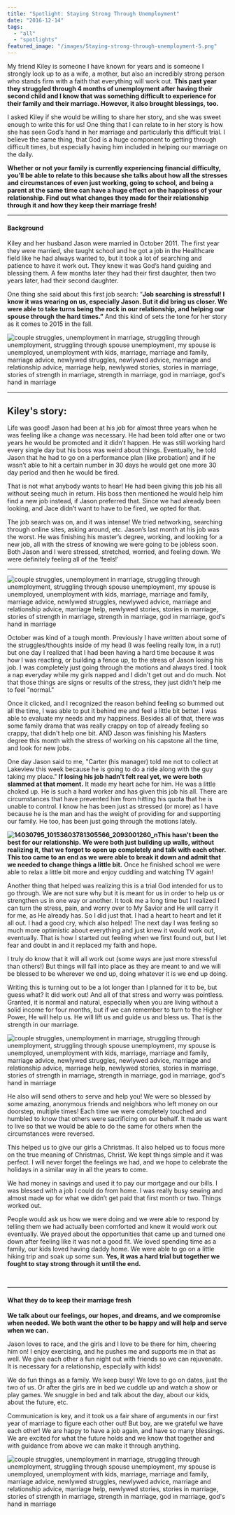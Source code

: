 ```yaml
---
title: "Spotlight: Staying Strong Through Unemployment"
date: "2016-12-14"
tags:
  - "all"
  - "spotlights"
featured_image: "/images/Staying-strong-through-unemployment-5.png"
---
```


My friend Kiley is someone I have known for years and is someone I strongly look up to as a wife, a mother, but also an incredibly strong person who stands firm with a faith that everything will work out. **This past year they struggled through 4 months of unemployment after having their second child and I know that was something difficult to experience for their family and their marriage. However, it also brought blessings, too.**

I asked Kiley if she would be willing to share her story, and she was sweet enough to write this for us! One thing that I can relate to in her story is how she has seen God’s hand in her marriage and particularly this difficult trial. I believe the same thing, that God is a huge component to getting through difficult times, but especially having him included in helping our marriage on the daily.

**Whether or not your family is currently experiencing financial difficulty, you’ll be able to relate to this because she talks about how all the stresses and circumstances of even just working, going to school, and being a parent at the same time can have a huge effect on the happiness of your relationship. Find out what changes they made for their relationship through it and how they keep their marriage fresh!**

* * *

#### Background

Kiley and her husband Jason were married in October 2011. The first year they were married, she taught school and he got a job in the Healthcare field like he had always wanted to, but it took a lot of searching and patience to have it work out. They knew it was God’s hand guiding and blessing them. A few months later they had their first daughter, then two years later, had their second daughter.

One thing she said about this first job search: “**Job searching is stressful! I know it was wearing on us, especially Jason. But it did bring us closer. We were able to take turns being the rock in our relationship, and helping our spouse through the hard times.”** And this kind of sets the tone for her story as it comes to 2015 in the fall.

![couple struggles, unemployment in marriage, struggling through unemployment, struggling through spouse unemployment, my spouse is unemployed, unemployment with kids, marriage, marriage and family, marriage advice, newlywed struggles, newlywed advice, marriage and relationship advice, marriage help, newlywed stories, stories in marriage, stories of strength in marriage, strength in marriage, god in marriage, god's hand in marriage](/images/kiley-and-family.jpg)

* * *

## Kiley's story:

Life was good! Jason had been at his job for almost three years when he was feeling like a change was necessary. He had been told after one or two years he would be promoted and it didn’t happen. He was still working hard every single day but his boss was weird about things. Eventually, he told Jason that he had to go on a performance plan (like probation) and if he wasn’t able to hit a certain number in 30 days he would get one more 30 day period and then he would be fired.

That is not what anybody wants to hear! He had been giving this job his all without seeing much in return. His boss then mentioned he would help him find a new job instead, if Jason preferred that. Since we had already been looking, and Jace didn’t want to have to be fired, we opted for that.

The job search was on, and it was intense! We tried networking, searching through online sites, asking around, etc. Jason’s last month at his job was the worst. He was finishing his master’s degree, working, and looking for a new job, all with the stress of knowing we were going to be jobless soon. Both Jason and I were stressed, stretched, worried, and feeling down. We were definitely feeling all of the ‘feels!’

* * *

![couple struggles, unemployment in marriage, struggling through unemployment, struggling through spouse unemployment, my spouse is unemployed, unemployment with kids, marriage, marriage and family, marriage advice, newlywed struggles, newlywed advice, marriage and relationship advice, marriage help, newlywed stories, stories in marriage, stories of strength in marriage, strength in marriage, god in marriage, god's hand in marriage](/images/15424504_10153900787310566_229548992_n.jpg)

October was kind of a tough month. Previously I have written about some of the struggles/thoughts inside of my head (I was feeling really low, in a rut) but one day I realized that I had been having a hard time because it was how I was reacting, or building a fence up, to the stress of Jason losing his job. I was completely just going through the motions and always tired. I took a nap everyday while my girls napped and I didn't get out and do much. Not that those things are signs or results of the stress, they just didn't help me to feel "normal."

Once it clicked, and I recognized the reason behind feeling so bummed out all the time, I was able to put it behind me and feel a little bit better. I was able to evaluate my needs and my happiness. Besides all of that, there was some family drama that was really crappy on top of already feeling so crappy, that didn't help one bit. AND Jason was finishing his Masters degree this month with the stress of working on his capstone all the time, and look for new jobs.

One day Jason said to me, "Carter (his manager) told me not to collect at Lakeview this week because he is going to do a ride along with the guy taking my place." **If losing his job hadn't felt real yet, we were both slammed at that moment.** It made my heart ache for him. He was a little choked up. He is such a hard worker and has given this job his all. There are circumstances that have prevented him from hitting his quota that he is unable to control. I know he has been just as stressed (or more) as I have because he is the man and has the weight of providing for and supporting our family. He too, has been just going through the motions lately.

**![14030795_10153603781305566_2093001260_n](/images/14030795_10153603781305566_2093001260_n.jpg)This hasn't been the best for our relationship.** **We were both just building up walls, without realizing it, that we forgot to open up completely and talk with each other. This too came to an end as we were able to break it down and admit that we needed to change things a little bit.** Once he finished school we were able to relax a little bit more and enjoy cuddling and watching TV again!

Another thing that helped was realizing this is a trial God intended for us to go through. We are not sure why but it is meant for us in order to help us or strengthen us in one way or another. It took me a long time but I realized I can turn the stress, pain, and worry over to My Savior and He will carry it for me, as He already has. So I did just that. I had a heart to heart and let it all out. I had a good cry, which also helped! The next day I was feeling so much more optimistic about everything and just knew it would work out, eventually. That is how I started out feeling when we first found out, but I let fear and doubt in and it replaced my faith and hope.

I truly do know that it will all work out (some ways are just more stressful than others!) But things will fall into place as they are meant to and we will be blessed to be wherever we end up, doing whatever it is we end up doing.

Writing this is turning out to be a lot longer than I planned for it to be, but guess what? It did work out! And all of that stress and worry was pointless. Granted, it is normal and natural, especially when you are living without a solid income for four months, but if we can remember to turn to the Higher Power, He will help us. He will lift us and guide us and bless us. That is the strength in our marriage.

![couple struggles, unemployment in marriage, struggling through unemployment, struggling through spouse unemployment, my spouse is unemployed, unemployment with kids, marriage, marriage and family, marriage advice, newlywed struggles, newlywed advice, marriage and relationship advice, marriage help, newlywed stories, stories in marriage, stories of strength in marriage, strength in marriage, god in marriage, god's hand in marriage](/images/14010021_10153603771115566_1017250799_n.jpg)

He also will send others to serve and help you! We were so blessed by some amazing, anonymous friends and neighbors who left money on our doorstep, multiple times! Each time we were completely touched and humbled to know that others were sacrificing on our behalf. It made us want to live so that we would be able to do the same for others when the circumstances were reversed.

This helped us to give our girls a Christmas. It also helped us to focus more on the true meaning of Christmas, Christ. We kept things simple and it was perfect. I will never forget the feelings we had, and we hope to celebrate the holidays in a similar way in all the years to come.

We had money in savings and used it to pay our mortgage and our bills. I was blessed with a job I could do from home. I was really busy sewing and almost made up for what we didn’t get paid that first month or two. Things worked out.

People would ask us how we were doing and we were able to respond by telling them we had actually been comforted and knew it would work out eventually. We prayed about the opportunities that came up and turned one down after feeling like it was not a good fit. We loved spending time as a family, our kids loved having daddy home. We were able to go on a little hiking trip and soak up some sun. **Yes, it was a hard trial but together we fought to stay strong through it until the end.**

 

* * *

#### What they do to keep their marriage fresh

**We talk about our feelings, our hopes, and dreams, and we compromise when needed. We both want the other to be happy and will help and serve when we can.**

Jason loves to race, and the girls and I love to be there for him, cheering him on! I enjoy exercising, and he pushes me and supports me in that as well. We give each other a fun night out with friends so we can rejuvenate. It is necessary for a relationship, especially with kids!

We do fun things as a family. We keep busy! We love to go on dates, just the two of us. Or after the girls are in bed we cuddle up and watch a show or play games. We snuggle in bed and talk about the day, about our kids, about the future, etc.

Communication is key, and it took us a fair share of arguments in our first year of marriage to figure each other out! But boy, are we grateful we have each other! We are happy to have a job again, and have so many blessings. We are excited for what the future holds and we know that together and with guidance from above we can make it through anything.

![couple struggles, unemployment in marriage, struggling through unemployment, struggling through spouse unemployment, my spouse is unemployed, unemployment with kids, marriage, marriage and family, marriage advice, newlywed struggles, newlywed advice, marriage and relationship advice, marriage help, newlywed stories, stories in marriage, stories of strength in marriage, strength in marriage, god in marriage, god's hand in marriage](/images/15494138_10153900790175566_1226348116_n-1.jpg)

